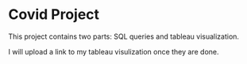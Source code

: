 # Covid Project

This project contains two parts: SQL queries and tableau visualization.

I will upload a link to my tableau visulization once they are done.
